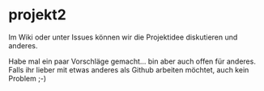 # projekt2

Im Wiki oder unter Issues können wir die Projektidee diskutieren und anderes.

Habe mal ein paar Vorschläge gemacht... bin aber auch offen für anderes.
Falls ihr lieber mit etwas anderes als Github arbeiten möchtet, auch kein Problem ;-)
